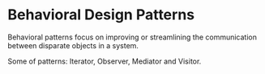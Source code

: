 # Behavioral Design Patterns
 Behavioral patterns focus on improving or streamlining the communication between disparate objects in a system.

 Some of patterns:
 Iterator, Observer, Mediator and Visitor.